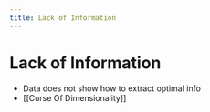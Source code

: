 ```yaml
---
title: Lack of Information
---
```


# Lack of Information
- Data does not show how to extract optimal info
- [[Curse Of Dimensionality]]






























